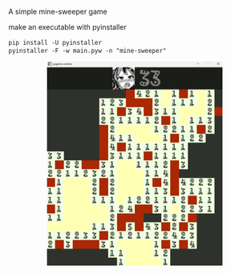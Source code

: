 A simple mine-sweeper game

make an executable with pyinstaller
```shell
pip install -U pyinstaller
pyinstaller -F -w main.pyw -n "mine-sweeper"
```

<p align="center">
  <img src="https://github.com/erfan-ops/mine-sweeper/blob/main/examples/example.png" width=350 />
</p>
